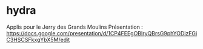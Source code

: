 # hydra
Applis pour le Jerry des Grands Moulins
Présentation : https://docs.google.com/presentation/d/1CP4FEEgOBlryQBrsG9phYODizFGiC3HSCSFkxgYbX5M/edit
